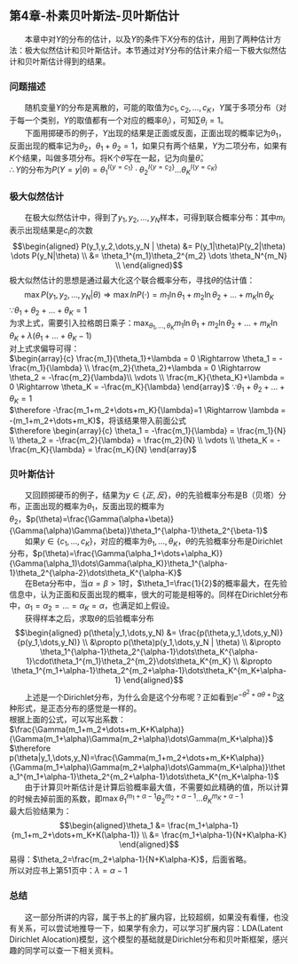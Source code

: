 ﻿## 第4章-朴素贝叶斯法-贝叶斯估计

&emsp;&emsp;本章中对$Y$的分布的估计，以及$Y$的条件下$X$分布的估计，用到了两种估计方法：极大似然估计和贝叶斯估计。本节通过对$Y$分布的估计来介绍一下极大似然估计和贝叶斯估计得到的结果。  

### 问题描述
&emsp;&emsp;随机变量$Y$的分布是离散的，可能的取值为$c_1,c_2,\dots,c_K$，$Y$属于多项分布（对于每一个类别，$Y$的取值都有一个对应的概率$\theta_i$），可知$\sum \theta_i=1$。  
&emsp;&emsp;下面用掷硬币的例子，$Y$出现的结果是正面或反面，正面出现的概率记为$\theta_1$，反面出现的概率记为$\theta_2$，$\theta_1+\theta_2=1$，如果只有两个结果，$Y$为二项分布，如果有$K$个结果，叫做多项分布。将K个$\theta$写在一起，记为向量$\hat{\theta}$。  
$\therefore Y$的分布为$P(Y=y|\theta)=\theta_1^{I\{y=c_1\}} \cdot \theta_2^{I\{y=c_2\}} \dots \theta_K^{I\{y=c_K\}}$  

### 极大似然估计
&emsp;&emsp;在极大似然估计中，得到了$y_1,y_2,\dots,y_N$样本，可得到联合概率分布：其中$m_i$表示出现结果是$c_i$的次数
$$\begin{aligned} 
P(y_1,y_2,\dots,y_N | \theta) 
&= P(y_1|\theta)P(y_2|\theta) \dots P(y_N|\theta) \\
&= \theta_1^{m_1}\theta_2^{m_2} \dots \theta_N^{m_N} \\
\end{aligned}$$
极大似然估计的思想是通过最大化这个联合概率分布，寻找$\theta$的估计值：
$$\max P(y_1,y_2,\dots,y_N | \theta) \Rightarrow \max lnP(\cdot) = m_1 \ln \theta_1 + m_2 \ln \theta_2 + \dots + m_K \ln \theta_K$$
$\because \theta_1+\theta_2+\dots+\theta_K=1$  
为求上式，需要引入拉格朗日乘子：$\max_{\theta_1,\dots,\theta_K} m_1 \ln \theta_1 + m_2 \ln \theta_2 + \dots + m_K \ln \theta_K + \lambda(\theta_1+\dots+\theta_K-1)$  
对上式求偏导可得：  
$\begin{array}{c} 
\frac{m_1}{\theta_1}+\lambda = 0 \Rightarrow \theta_1 = -\frac{m_1}{\lambda} \\
\frac{m_2}{\theta_2}+\lambda = 0 \Rightarrow \theta_2 = -\frac{m_2}{\lambda}\\
\vdots \\
\frac{m_K}{\theta_K}+\lambda = 0 \Rightarrow \theta_K = -\frac{m_K}{\lambda}
\end{array}$
$\because \theta_1+\theta_2+\dots+\theta_K=1$  
$\therefore -\frac{m_1+m_2+\dots+m_K}{\lambda}=1 \Rightarrow \lambda = -(m_1+m_2+\dots+m_K)$，将该结果带入前面公式  
$\therefore \begin{array}{c} 
\theta_1 = -\frac{m_1}{\lambda} = \frac{m_1}{N} \\
\theta_2 = -\frac{m_2}{\lambda} = \frac{m_2}{N} \\
\vdots \\
\theta_K = -\frac{m_K}{\lambda} = \frac{m_K}{N}
\end{array}$  

### 贝叶斯估计  
&emsp;&emsp;又回顾掷硬币的例子，结果为$y \in \{正,反\}$，$\theta$的先验概率分布是B（贝塔）分布，正面出现的概率为$\theta_1$，反面出现的概率为$\theta_2$，$p(\theta)=\frac{\Gamma(\alpha+\beta)}{\Gamma(\alpha)\Gamma(\beta)}\theta_1^{\alpha-1}\theta_2^{\beta-1}$  
&emsp;&emsp;如果$y \in \{c_1,\dots,c_K\}$，对应的概率为$\theta_1,\dots,\theta_K$，$\theta$的先验概率分布是Dirichlet分布，$p(\theta)=\frac{\Gamma(\alpha_1+\dots+\alpha_K)}{\Gamma(\alpha_1)\dots\Gamma(\alpha_K)}\theta_1^{\alpha-1}\theta_2^{\alpha-2}\dots\theta_K^{\alpha-K}$  
&emsp;&emsp;在Beta分布中，当$\alpha=\beta>1$时，$\theta_1=\frac{1}{2}$的概率最大，在先验信息中，认为正面和反面出现的概率，很大的可能是相等的。同样在Dirichlet分布中，$\alpha_1=\alpha_2=\dots=\alpha_K=\alpha$，也满足如上假设。  
&emsp;&emsp;获得样本之后，求取$\theta$的后验概率分布  
$$\begin{aligned} p(\theta|y_1,\dots,y_N)
&= \frac{p(\theta,y_1,\dots,y_N)}{p(y_1,\dots,y_N)} \\
&\propto p(\theta)p(y_1,\dots,y_N | \theta) \\
&\propto \theta_1^{\alpha-1}\theta_2^{\alpha-1}\dots\theta_K^{\alpha-1}\cdot\theta_1^{m_1}\theta_2^{m_2}\dots\theta_K^{m_K} \\
&\propto \theta_1^{m_1+\alpha-1}\theta_2^{m_2+\alpha-1}\dots\theta_K^{m_K+\alpha-1}
\end{aligned}$$
&emsp;&emsp;上述是一个Dirichlet分布，为什么会是这个分布呢？正如看到$e^{-\theta^2+a\theta+b}$这种形式，是正态分布的感觉是一样的。  
根据上面的公式，可以写出系数：
$\frac{\Gamma(m_1+m_2+\dots+m_K+K\alpha)}{\Gamma(m_1+\alpha)\Gamma(m_2+\alpha)\dots\Gamma(m_K+\alpha)}$  
$\therefore p(\theta|y_1,\dots,y_N)=\frac{\Gamma(m_1+m_2+\dots+m_K+K\alpha)}{\Gamma(m_1+\alpha)\Gamma(m_2+\alpha)\dots\Gamma(m_K+\alpha)}\theta_1^{m_1+\alpha-1}\theta_2^{m_2+\alpha-1}\dots\theta_K^{m_K+\alpha-1}$  
&emsp;&emsp;由于计算贝叶斯估计是计算后验概率最大值，不需要如此精确的值，所以计算的时候去掉前面的系数，即$\max \theta_1^{m_1+\alpha-1}\theta_2^{m_2+\alpha-1}\dots\theta_K^{m_K+\alpha-1}$  
最大后验结果为：  
$$\begin{aligned}\theta_1 
&= \frac{m_1+\alpha-1}{m_1+m_2+\dots+m_K+K(\alpha-1)} \\
&= \frac{m_1+\alpha-1}{N+K\alpha-K}
\end{aligned}$$
易得：$\theta_2=\frac{m_2+\alpha-1}{N+K\alpha-K}$，后面省略。  
所以对应书上第51页中：$\lambda=\alpha-1$  

### 总结
&emsp;&emsp;这一部分所讲的内容，属于书上的扩展内容，比较超纲，如果没有看懂，也没有关系，可以尝试地推导一下，如果学有余力，可以学习扩展内容：LDA(Latent Dirichlet Alocation)模型，这个模型的基础就是Dirichlet分布和贝叶斯框架，感兴趣的同学可以查一下相关资料。